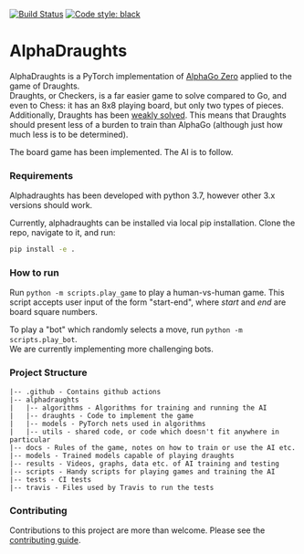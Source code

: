 [![Build Status](https://travis-ci.com/TTitcombe/AlphaDraughts.svg?branch=master)](https://travis-ci.com/TTitcombe/AlphaDraughts)
[![Code style: black](https://img.shields.io/badge/code%20style-black-000000.svg)](https://github.com/psf/black)

# AlphaDraughts

AlphaDraughts is a PyTorch implementation of [AlphaGo Zero][alphago_zero] applied to the game of Draughts. \
Draughts, or Checkers, is a far easier game to solve compared to Go, and even to Chess: it has an 8x8 playing board, 
but only two types of pieces. Additionally, Draughts has been [weakly solved][solved_games]. This means that Draughts
should present less of a burden to train than AlphaGo (although just how much less is to be determined).

The board game has been implemented. The AI is to follow.

### Requirements
Alphadraughts has been developed with python 3.7, however other 3.x versions should work.

Currently, alphadraughts can be installed via local pip installation. Clone the repo, navigate to it, and run:

```bash
pip install -e .
```

### How to run
Run `python -m scripts.play_game` to play a human-vs-human game. This script accepts user input
of the form "start-end", where *start* and *end* are board square numbers.

To play a "bot" which randomly selects a move, run `python -m scripts.play_bot`.\
We are currently implementing more challenging bots.

### Project Structure
```
|-- .github - Contains github actions
|-- alphadraughts
|   |-- algorithms - Algorithms for training and running the AI
|   |-- draughts - Code to implement the game
|   |-- models - PyTorch nets used in algorithms
|   |-- utils - shared code, or code which doesn't fit anywhere in particular
|-- docs - Rules of the game, notes on how to train or use the AI etc.
|-- models - Trained models capable of playing draughts
|-- results - Videos, graphs, data etc. of AI training and testing
|-- scripts - Handy scripts for playing games and training the AI
|-- tests - CI tests
|-- travis - Files used by Travis to run the tests
```

### Contributing
Contributions to this project are more than welcome. Please see the [contributing guide][contributing].

[alphago_zero]: https://www.nature.com/articles/nature24270.epdf?author_access_token=VJXbVjaSHxFoctQQ4p2k4tRgN0jAjWel9jnR3ZoTv0PVW4gB86EEpGqTRDtpIz-2rmo8-KG06gqVobU5NSCFeHILHcVFUeMsbvwS-lxjqQGg98faovwjxeTUgZAUMnRQ
[solved_games]: https://en.wikipedia.org/wiki/Solved_game#Solved_games

[contributing]: CONTRIBUTING.md
